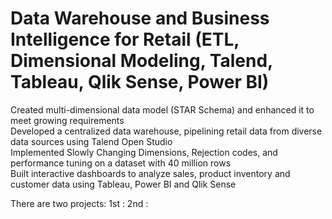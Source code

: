 # Data Warehouse and Business Intelligence for Retail (ETL, Dimensional Modeling, Talend, Tableau, Qlik Sense, Power BI)

Created multi-dimensional data model (STAR Schema) and enhanced it to meet growing requirements  
Developed a centralized data warehouse, pipelining retail data from diverse data sources using Talend Open Studio  
Implemented Slowly Changing Dimensions, Rejection codes, and performance tuning on a dataset with 40 million rows  
Built interactive dashboards to analyze sales, product inventory and customer data using Tableau, Power BI and Qlik Sense  

There are two projects:
1st : 
2nd :
